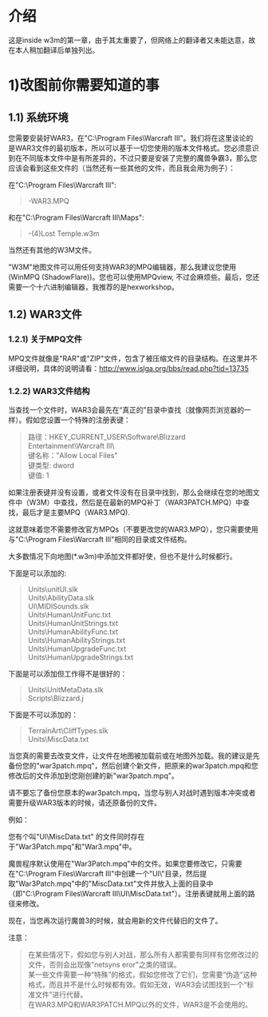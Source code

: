 # 介绍

这是inside w3m的第一章，由于其太重要了，但网络上的翻译者又未能达意，故在本人稍加翻译后单独列出。

# 1)改图前你需要知道的事
## 1.1) 系统环境

您需要安装好WAR3，在"C:\Program Files\Warcraft III\"。我们将在这里谈论的是WAR3文件的最初版本，所以可以基于一切您使用的版本文件格式。您必须意识到在不同版本文件中是有所差异的，不过只要是安装了完整的魔兽争霸3，那么您应该会看到这些文件的（当然还有一些其他的文件，而且我会用为例子）：

在"C:\Program Files\Warcraft III\":

>-WAR3.MPQ

和在"C:\Program Files\Warcraft III\Maps\":

>-(4)Lost Temple.w3m

当然还有其他的W3M文件。 

"W3M"地图文件可以用任何支持WAR3的MPQ编辑器，那么我建议您使用(WinMPQ (ShadowFlare))。您也可以使用MPQview, 不过会麻烦些。最后，您还需要一个十六进制编辑器，我推荐的是hexworkshop。
 
## 1.2) WAR3文件
### 1.2.1) 关于MPQ文件

MPQ文件就像是"RAR"或"ZIP"文件，包含了被压缩文件的目录结构。在这里并不详细说明，具体的说明请看：http://www.islga.org/bbs/read.php?tid=13735

### 1.2.2) WAR3文件结构

当查找一个文件时，WAR3会最先在“真正的”目录中查找（就像网页浏览器的一样）。假如您设置一个特殊的注册表键：

>路径：HKEY_CURRENT_USER\Software\Blizzard Entertainment\Warcraft III\ <br>
>键名称："Allow Local Files"<br>
>键类型: dword<br>
>键值: 1

如果注册表键并没有设置，或者文件没有在目录中找到，那么会继续在您的地图文件中（W3M）中查找，然后是在最新的MPQ补丁（WAR3PATCH.MPQ）中查找，最后才是主要MPQ（WAR3.MPQ).

这就意味着您不需要修改官方MPQs（不要更改您的WAR3.MPQ），您只需要使用与"C:\Program Files\Warcraft III\"相同的目录或文件结构。

大多数情况下向地图(*.w3m)中添加文件都好使，但也不是什么时候都行。

下面是可以添加的:

>Units\\unitUI.slk<br>
>Units\\AbilityData.slk<br>
>UI\\MIDISounds.slk<br>
>Units\\HumanUnitFunc.txt<br>
>Units\\HumanUnitStrings.txt<br>
>Units\\HumanAbilityFunc.txt<br>
>Units\\HumanAbilityStrings.txt<br>
>Units\\HumanUpgradeFunc.txt<br>
>Units\\HumanUpgradeStrings.txt

下面是可以添加但工作得不是很好的：
>Units\\UnitMetaData.slk<br>
>Scripts\\Blizzard.j

下面是不可以添加的：
>TerrainArt\\CliffTypes.slk<br>
>Units\\MiscData.txt
 

当您真的需要去改变文件，让文件在地图被加载前或在地图外加载。我的建议是先备份您的"war3patch.mpq"，然后创建个新文件，把原来的war3patch.mpq和您修改后的文件添加到您刚创建的新"war3patch.mpq"。

请不要忘了备份您原本的war3patch.mpq，当您与别人对战时遇到版本冲突或者需要升级WAR3版本的时候，请还原备份的文件。

例如：

您有个叫"UI\MiscData.txt" 的文件同时存在于"War3Patch.mpq"和"War3.mpq"中。

魔兽程序默认使用在"War3Patch.mpq"中的文件。如果您要修改它，只需要在"C:\Program Files\Warcraft III\"中创建一个"UI\\"目录，然后提取"War3Patch.mpq"中的"MiscData.txt"文件并放入上面的目录中（即"C:\Program Files\Warcraft III\UI\MiscData.txt"）。注册表键就用上面的路径来修改。

现在，当您再次运行魔兽3的时候，就会用新的文件代替旧的文件了。

注意：

   >在某些情况下，假如您与别人对战，那么所有人都需要有同样有您修改过的文件，否则会出现像"netsyns eror"之类的错误。<br>
   >某一些文件需要一种“特殊”的格式，假如您修改了它们，您需要“伪造”这种格式，而且并不是什么时候都有效。假如无效，WAR3会试图找到一个“标准文件”进行代替。<br>
   >在WAR3.MPQ和WAR3PATCH.MPQ以外的文件，WAR3是不会使用的。